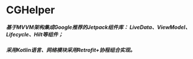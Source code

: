 # CGHelper

##### 基于MVVM架构集成Google推荐的Jetpack组件库： LiveData、ViewModel、Lifecycle、Hilt等组件；
##### 采用Kotlin语言、网络模块采用Retrofit+协程组合实现。
